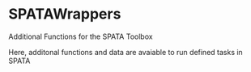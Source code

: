 # SPATAWrappers
Additional Functions for the SPATA Toolbox

Here, additonal functions and data are avaiable to run defined tasks in SPATA
